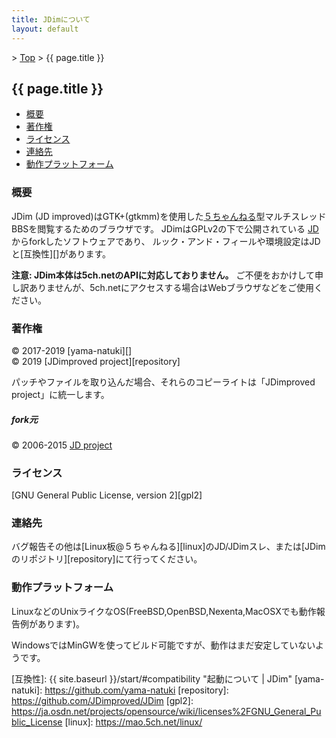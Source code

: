 ```yaml
---
title: JDimについて
layout: default
---
```


&gt; [Top](../) &gt; {{ page.title }}

## {{ page.title }}

- [概要](#abstract)
- [著作権](#copyright)
- [ライセンス](#license)
- [連絡先](#contact)
- [動作プラットフォーム](#platform)


<a name="abstract"></a>
### 概要
JDim (JD improved)はGTK+(gtkmm)を使用した[５ちゃんねる][]型マルチスレッドBBSを閲覧するためのブラウザです。
JDimはGPLv2の下で公開されている [JD][] からforkしたソフトウェアであり、
ルック・アンド・フィールや環境設定はJDと[互換性][]があります。

**注意: JDim本体は5ch.netのAPIに対応しておりません。**
ご不便をおかけして申し訳ありませんが、5ch.netにアクセスする場合はWebブラウザなどをご使用ください。


<a name="copyright"></a>
### 著作権
© 2017-2019 [yama-natuki][]  
© 2019 [JDimproved project][repository]

パッチやファイルを取り込んだ場合、それらのコピーライトは「JDimproved project」に統一します。

##### fork元
© 2006-2015 [JD project][JD]


<a name="license"></a>
### ライセンス
[GNU General Public License, version 2][gpl2]


<a name="contact"></a>
### 連絡先
バグ報告その他は[Linux板@５ちゃんねる][linux]のJD/JDimスレ、または[JDimのリポジトリ][repository]にて行ってください。


<a name="platform"></a>
### 動作プラットフォーム
LinuxなどのUnixライクなOS(FreeBSD,OpenBSD,Nexenta,MacOSXでも動作報告例があります)。

WindowsではMinGWを使ってビルド可能ですが、動作はまだ安定していないようです。


[５ちゃんねる]: https://5ch.net
[JD]: https://ja.osdn.net/projects/jd4linux/ "JD for Linux プロジェクト日本語トップページ"
[互換性]: {{ site.baseurl }}/start/#compatibility "起動について | JDim"
[yama-natuki]: https://github.com/yama-natuki
[repository]: https://github.com/JDimproved/JDim
[gpl2]: https://ja.osdn.net/projects/opensource/wiki/licenses%2FGNU_General_Public_License
[linux]: https://mao.5ch.net/linux/
